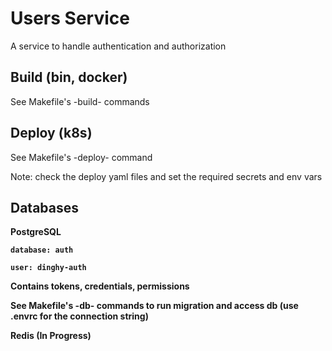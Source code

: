 # Users Service

A service to handle authentication and authorization


## Build (bin, docker)

See Makefile's -build- commands


## Deploy (k8s)

See Makefile's -deploy- command

Note: check the deploy yaml files and set the required secrets and env vars


## Databases

<b>PostgreSQL<b/>

`database: auth`

`user: dinghy-auth`

Contains tokens, credentials, permissions

See Makefile's -db- commands to run migration and access db (use .envrc for the connection string)

<b>Redis (In Progress)<b> 
